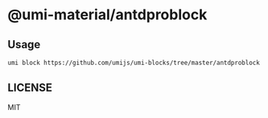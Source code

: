 # @umi-material/antdproblock



## Usage

```sh
umi block https://github.com/umijs/umi-blocks/tree/master/antdproblock
```

## LICENSE

MIT
